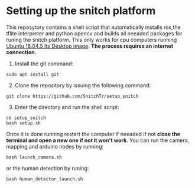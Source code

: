 # Setting up the snitch platform
This reposytory contains a shell script that automatically installs ros,the tflite interpreter and python opencv and builds all neeaded packages for runing the snitch platform. This only works for cpu computers running [Ubuntu 18.04.5 lts Desktop image](https://releases.ubuntu.com/18.04/ubuntu-18.04.5-desktop-amd64.iso). **The process requires an internet connection.**
1. Install the git command:
```
sudo apt install git
```
2. Clone the repository by issuing the following command:
```
git clone https://github.com/SnitchTr/setup_snitch
```
3. Enter the directory and run the shell script:
```
cd setup_snitch
bash setup.sh
```
Once it is done running restart the computer if neeaded if not **close the terminal and open a new one if not it won't work**.
You can run the camera, mapping and arduino nodes by running:
```
bash launch_camera.sh
```
or the human detection by runing:
```
bash human_detector_launch.sh
```
